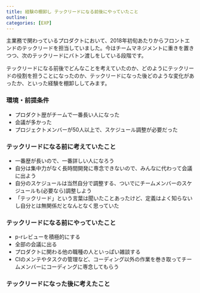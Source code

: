 ```yaml
---
title: 経験の棚卸し テックリードになる前後にやっていたこと
outline: 
categories: [EXP]
---
```


主業務で関わっているプロダクトにおいて、2018年初旬あたりからフロントエンドのテックリードを担当していました。今はチームマネジメントに重きを置きつつ、次のテックリードにバトン渡しをしている段階です。

テックリードになる前後でどんなことを考えていたのか、どのようにテックリードの役割を担うことになったのか、テックリードになった後どのような変化があったか、といった経験を棚卸ししてみます。


### 環境・前提条件
* プロダクト歴がチームで一番長い人になった
* 会議が多かった
* プロジェクトメンバーが50人以上で、スケジュール調整が必要だった


### テックリードになる前に考えていたこと
* 一番歴が長いので、一番詳しい人になろう
* 自分は集中力がなく長時間開発に専念できないので、みんなに代わって会議に出よう
* 自分のスケジュールは当然自分で調整する、ついでにチームメンバーのスケジュールも(必要なら)調整しよう
* 「テックリード」という言葉は聞いたことあったけど、定義はよく知らないし自分とは無関係だとなんとなく思っていた

### テックリードになる前にやっていたこと
* p-rレビューを積極的にする
* 全部の会議に出る
* プロダクトに関わる他の職種の人といっぱい雑談する
* CIのメンテやタスクの管理など、コーディング以外の作業を巻き取ってチームメンバーにコーディングに専念してもらう
	
### テックリードになった後に考えたこと


